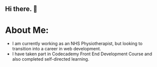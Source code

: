## Hi there. 👋

# About Me: 
- I am currently working as an NHS Physiotherapist, but looking to transition into a career in web development. 
- I have taken part in Codecademy Front End Development Course and also completed self-directed learning. 

